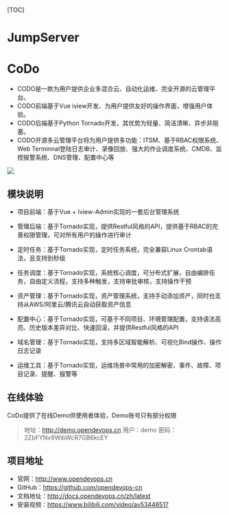 [TOC]



# JumpServer

# CoDo
- CODO是一款为用户提供企业多混合云、自动化运维、完全开源的云管理平台。
- CODO前端基于Vue iview开发、为用户提供友好的操作界面，增强用户体验。
- CODO后端基于Python Tornado开发，其优势为轻量、简洁清晰、异步非阻塞。
- CODO开源多云管理平台将为用户提供多功能：ITSM、基于RBAC权限系统、Web Terminnal登陆日志审计、录像回放、强大的作业调度系统、CMDB、监控报警系统、DNS管理、配置中心等

![](https://blz.nosdn.127.net/sre/images/20190530.codo.02.png)

## 模块说明
- 项目前端：基于Vue + Iview-Admin实现的一套后台管理系统

- 管理后端：基于Tornado实现，提供Restful风格的API，提供基于RBAC的完善权限管理，可对所有用户的操作进行审计

- 定时任务：基于Tornado实现，定时任务系统，完全兼容Linux Crontab语法，且支持到秒级

- 任务调度：基于Tornado实现，系统核心调度，可分布式扩展，自由编排任务，自由定义流程，支持多种触发，支持审批审核，支持操作干预

- 资产管理：基于Tornado实现，资产管理系统，支持手动添加资产，同时也支持从AWS/阿里云/腾讯云自动获取资产信息

- 配置中心：基于Tornado实现，可基于不同项目、环境管理配置，支持语法高亮、历史版本差异对比、快速回滚，并提供Restful风格的API

- 域名管理：基于Tornado实现，支持多区域智能解析、可视化Bind操作、操作日志记录

- 运维工具：基于Tornado实现，运维场景中常用的加密解密、事件、故障、项目记录、提醒、报警等

## 在线体验
CoDo提供了在线Demo供使用者体验，Demo账号只有部分权限
>地址：http://demo.opendevops.cn
用户：demo
密码：2ZbFYNv9WibWcR7GB6kcEY

## 项目地址
- 官网：http://www.opendevops.cn
- GitHub：https://github.com/opendevops-cn
- 文档地址：http://docs.opendevops.cn/zh/latest
- 安装视频：https://www.bilibili.com/video/av53446517
